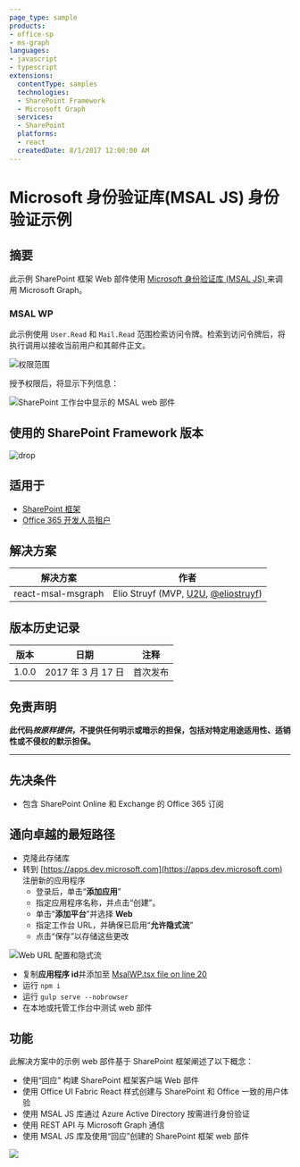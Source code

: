 ```yaml
---
page_type: sample
products:
- office-sp
- ms-graph
languages:
- javascript
- typescript
extensions:
  contentType: samples
  technologies:
  - SharePoint Framework
  - Microsoft Graph
  services:
  - SharePoint
  platforms:
  - react
  createdDate: 8/1/2017 12:00:00 AM
---
```

# Microsoft 身份验证库(MSAL JS) 身份验证示例

## 摘要

此示例 SharePoint 框架 Web 部件使用 [Microsoft 身份验证库 (MSAL JS) ](https://github.com/AzureAD/microsoft-authentication-library-for-js)来调用 Microsoft Graph。

### MSAL WP

此示例使用 `User.Read` 和 `Mail.Read` 范围检索访问令牌。检索到访问令牌后，将执行调用以接收当前用户和其邮件正文。

![权限范围](./assets/permission-scopes.png)

授予权限后，将显示下列信息：

![SharePoint 工作台中显示的 MSAL web 部件](./assets/msal-wp-output.png)

## 使用的 SharePoint Framework 版本 
![drop](https://img.shields.io/badge/drop-GA-green.svg)

## 适用于

* [SharePoint 框架](http://dev.office.com/sharepoint/docs/spfx/sharepoint-framework-overview)
* [Office 365 开发人员租户](http://dev.office.com/sharepoint/docs/spfx/set-up-your-developer-tenant)

## 解决方案

解决方案|作者
--------|---------
react-msal-msgraph|Elio Struyf (MVP, [U2U](https://www.u2u.be), [@eliostruyf](https://www.twitter.com/eliostruyf))

## 版本历史记录

版本|日期|注释
-------|----|--------
1.0.0|2017 年 3 月 17 日|首次发布

## 免责声明
**此代码*按原样提供*，不提供任何明示或暗示的担保，包括对特定用途适用性、适销性或不侵权的默示担保。**

---

## 先决条件

- 包含 SharePoint Online 和 Exchange 的 Office 365 订阅

## 通向卓越的最短路径

- 克隆此存储库
- 转到 [https://apps.dev.microsoft.com](https://apps.dev.microsoft.com) 注册新的应用程序
    - 登录后，单击“**添加应用**”
    - 指定应用程序名称，并点击“创建”。
    - 单击“**添加平台**”并选择 **Web**
    - 指定工作台 URL，并确保已启用“**允许隐式流**”
    - 点击“保存”以存储这些更改

![Web URL 配置和隐式流](./assets/redirect-url.png)

- 复制**应用程序 id**并添加至 [MsalWP.tsx file on line 20](./src/webparts/msalWp/components/MsalWp.tsx#20)
- 运行 `npm i`
- 运行 `gulp serve --nobrowser`
- 在本地或托管工作台中测试 web 部件

## 功能

此解决方案中的示例 web 部件基于 SharePoint 框架阐述了以下概念：

- 使用“回应” 构建 SharePoint 框架客户端 Web 部件
- 使用 Office UI Fabric React 样式创建与 SharePoint 和 Office 一致的用户体验
- 使用 MSAL JS 库通过 Azure Active Directory 按需进行身份验证
- 使用 REST API 与 Microsoft Graph 通信
- 使用 MSAL JS 库及使用“回应”创建的 SharePoint 框架 web 部件

![](https://telemetry.sharepointpnp.com/sp-dev-fx-webparts/samples/react-msal-msgraph)
